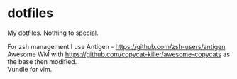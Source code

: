 # dotfiles

My dotfiles. Nothing to special.

For zsh management I use Antigen - https://github.com/zsh-users/antigen <br>
Awesome WM with https://github.com/copycat-killer/awesome-copycats as the base then modified. <br>
Vundle for vim.<br>
